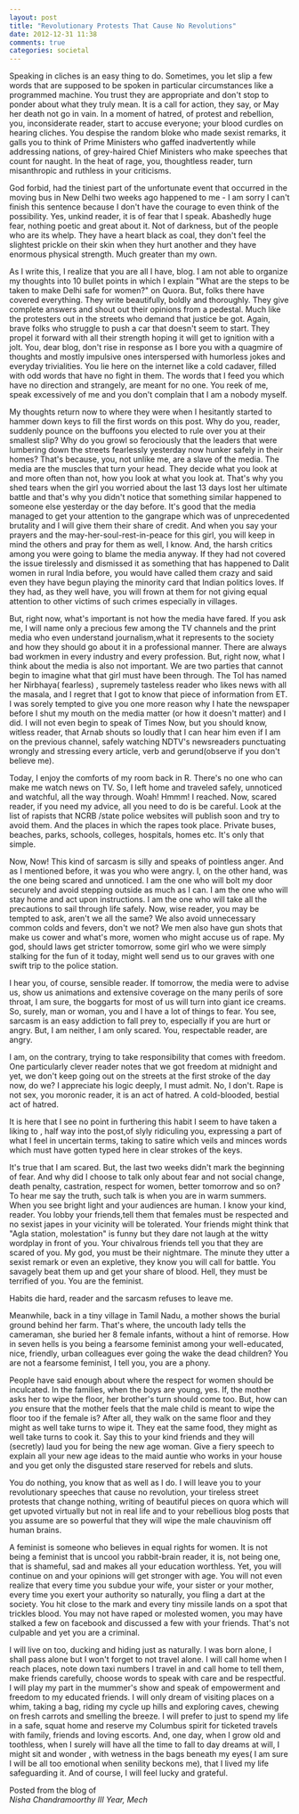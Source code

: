 ```yaml
---
layout: post
title: "Revolutionary Protests That Cause No Revolutions"
date: 2012-12-31 11:38
comments: true
categories: societal 
---
```



Speaking in cliches is an easy thing to do. Sometimes, you let slip a few words that are supposed to be spoken in particular circumstances like a programmed machine. You trust they are appropriate and don't stop to ponder about what they truly mean. It is a call for action, they say, or May her death not go in vain. In a moment of hatred, of protest and rebellion, you, inconsiderate reader, start to accuse everyone; your blood curdles on hearing cliches. You despise the random bloke who made sexist remarks, it galls you to think of Prime Ministers who gaffed inadvertently while addressing nations, of grey-haired Chief Ministers who make speeches that count for naught. In the heat of rage, you, thoughtless reader, turn misanthropic and ruthless in your criticisms.

God forbid, had the tiniest part of the unfortunate event that occurred in the moving bus in New Delhi two weeks ago happened to me - I am sorry I can't finish this sentence because I don't have the courage to even think of the possibility. Yes, unkind reader, it is of fear that I speak. Abashedly huge fear, nothing poetic and great about it. Not of darkness, but of the people who are its whelp. They have a heart black as coal, they don't feel the slightest prickle on their skin when they hurt another and they have enormous physical strength. Much greater than my own. 

As I write this, I realize that you are all I have, blog. I am not able to organize my thoughts into 10 bullet points in which I explain "What are the steps to be taken to make Delhi safe for women?" on Quora. But, folks there have covered everything. They write beautifully, boldly and thoroughly. They give complete answers and shout out their opinions from a pedestal. Much like the protesters out in the streets who demand that justice be got. Again, brave folks who struggle to push a car that doesn't seem to start. They propel it forward with all their strength hoping it will get to ignition with a jolt. You, dear blog, don't rise in response as I bore you with a quagmire of thoughts and mostly impulsive ones interspersed with humorless jokes and everyday trivialities. You lie here on the internet like a cold cadaver, filled with odd words that have no fight in them. The words that I feed you which have no direction and strangely, are meant for no one. You reek of me, speak excessively of me and you don't complain that I am a nobody myself.  

My thoughts return now to where they were when I hesitantly started to hammer down keys to fill the first words on this post. Why do you, reader, suddenly pounce on the buffoons you elected to rule over you at their smallest slip? Why do you growl so ferociously that the leaders that were lumbering down the streets fearlessly yesterday now hunker safely in their homes? That's because, you, not unlike me, are a slave of the media. The media are the muscles that turn your head. They decide what you look at and more often than not, how you look at what you look at. That's why you shed tears when the girl you worried about the last 13 days lost her ultimate battle and that's why you didn't notice that something similar happened to someone else yesterday or the day before. It's good that the media managed to get your attention to the gangrape which was of unprecedented brutality and I will give them their share of credit. And when you say your prayers and the may-her-soul-rest-in-peace for this girl, you will keep in mind the others and pray for them as well, I know. And, the harsh critics among you were going to blame the media anyway. If they had not covered the issue tirelessly and dismissed it as something that has happened to Dalit women in rural India before, you would have called them crazy and said even they have begun playing the minority card that Indian politics loves. If they had, as they well have, you will frown at them for not giving equal attention to other victims of such crimes especially in villages.

But, right now, what's important is not how the media have fared. If you ask me, I will name only a precious few among the TV channels and the print media who even understand journalism,what it represents to the society and how they should go about it in a professional manner. There are always bad workmen in every industry and every profession. 
But, right now, what I think about the media is also not important. We are two parties that cannot begin to imagine what that girl must have been through. The ToI has named her Nirbhaya( fearless) , supremely tasteless reader who likes news with all the masala, and I regret that I got to know that piece of information from ET. I was sorely tempted to give you one more reason why I hate the newspaper before I shut my mouth on the media matter (or how it doesn't matter) and I did. I will not even begin to speak of Times Now, but you should know, witless reader, that Arnab shouts so loudly that I can hear him even if I am on the previous channel, safely watching NDTV's newsreaders punctuating wrongly and stressing every article, verb and gerund(observe if you don't believe me).

Today, I enjoy the comforts of my room back in R. There's no one who can make me watch news on TV. So, I left home and traveled safely, unnoticed and watchful, all the way through. Woah! Hmmm! I reached. Now, scared reader, if you need my advice, all you need to do is be careful. Look at the list of rapists that NCRB /state police websites will publish soon and try to avoid them. And the places in which the rapes took place. Private buses, beaches, parks, schools, colleges, hospitals, homes etc. It's only that simple. 

Now, Now! This kind of sarcasm is silly and speaks of pointless anger. And as I mentioned before, it was you who were angry. I, on the other hand, was the one being scared and unnoticed. I am the one who will bolt my door securely and avoid stepping outside as much as I can. I am the one who will stay home and act upon instructions. I am the one who will take all the precautions to sail through life safely. 
Now, wise reader, you may be tempted to ask, aren't we all the same? We also avoid unnecessary common colds and fevers, don't we not? We men also have gun shots that make us cower and what's more, women who might accuse us of rape. My god, should laws get stricter tomorrow, some girl who we were simply stalking for the fun of it today, might well send us to our graves with one swift trip to the police station.

I hear you, of course, sensible reader. If tomorrow, the media were to advise us, show us animations and extensive coverage on the many perils of sore throat, I am sure, the boggarts for most of us will turn into giant ice creams. So, surely, man or woman, you and I have a lot of things to fear. You see, sarcasm is an easy addiction to fall prey to, especially if you are hurt or angry. But, I am neither, I am only scared. You, respectable reader, are angry. 

I am, on the contrary, trying to take responsibility that comes with freedom. One particularly clever reader notes that we got freedom at midnight and yet, we don't keep going out on the streets at the first stroke of the day now, do we? I appreciate his logic deeply, I must admit. 
No, I don't. Rape is not sex, you moronic reader, it is an act of hatred. A cold-blooded, bestial act of hatred. 

It is here that I see no point in furthering this habit I seem to have taken a liking to , half way into the post,of slyly ridiculing you, expressing a part of what I feel in uncertain terms, taking to satire which veils and minces words which must have gotten typed here in clear strokes of the keys.

 It's true that I am scared. But, the last two weeks didn't mark the beginning of fear. And why did I choose to talk only about fear and not social change, death penalty, castration, respect for women, better tomorrow and so on? To hear me say the truth, such talk is when you are in warm summers. When you see bright light and your audiences are human. I know your kind, reader. You lobby your friends,tell them that females must be respected and no sexist japes in your vicinity will be tolerated. Your friends might think that "Agla station, molestation" is funny but they dare not laugh at the witty wordplay in front of you. Your chivalrous friends tell you that they are scared of you. My god, you must be their nightmare. The minute they utter a sexist remark or even an expletive, they know you will call for battle. You savagely beat them up and get your share of blood. Hell, they must be terrified of you. You are the feminist.

 Habits die hard, reader and the sarcasm refuses to leave me. 

 Meanwhile, back in a tiny village in Tamil Nadu, a mother shows the burial ground behind her farm. That's where, the uncouth lady tells the cameraman, she buried her 8 female infants, without a hint of remorse. How in seven hells is you being a fearsome feminist among your well-educated, nice, friendly, urban colleagues ever going the wake the dead children? You are not a fearsome feminist, I tell you, you are a phony. 

 People have said enough about where the respect for women should be inculcated. In the families, when the boys are young, yes. If, the mother asks her to wipe the floor, her brother's turn should come too. But, how can _you_ ensure that the mother feels that the male child is meant to wipe the floor too if the female is? After all, they walk on the same floor and they might as well take turns to wipe it. They eat the same food, they might as well take turns to cook it. Say this to your kind friends and they will (secretly) laud you for being the new age woman. Give a fiery speech to explain all your new age ideas to the maid auntie who works in your house and you get only the disgusted stare reserved for rebels and sluts. 

 You do nothing, you know that as well as I do. I will leave you to your revolutionary speeches that cause no revolution, your tireless street protests that change nothing, writing of beautiful pieces on quora which will get upvoted virtually but not in real life and to your rebellious blog posts that you assume are so powerful that they will wipe the male chauvinism off  human brains. 

 A feminist is someone who believes in equal rights for women. It is not being a feminist that is uncool you rabbit-brain reader, it is, not being one, that is shameful, sad and makes all your education worthless. Yet, you will continue on and your opinions will get stronger with age. You will not even realize that every time you subdue your wife, your sister or your mother, every time you exert your authority so naturally, you fling a dart at the society. You hit close to the mark and every tiny missile lands on a spot that trickles blood. You may not have raped or molested women, you may have stalked a few on facebook and discussed a few with your friends. That's not culpable and yet you are a criminal.

 I will live on too, ducking and hiding just as naturally. I was born alone, I shall pass alone but I won't forget to not travel alone. I will call home when I reach places, note down taxi numbers I travel in and call home to tell them, make friends carefully, choose words to speak with care and be respectful. I will play my part in the mummer's show and speak of empowerment and freedom to my educated friends.
 I will only dream of visiting places on a whim, taking a bag, riding my cycle up hills and exploring caves, chewing on fresh carrots and smelling the breeze. I will prefer to just to spend my life in a safe, squat home and reserve my Columbus spirit for ticketed travels with family, friends and loving escorts.
  And, one day, when I grow old and toothless, when I surely will have all the time to fall to day dreams at will, I might sit and wonder , with wetness in the bags beneath my eyes( I am sure I will be all too emotional when senility beckons me), that I lived my life safeguarding it. And of course, I will feel lucky and grateful. 


Posted from the blog of
<em>
<br/>
Nisha Chandramoorthy
III Year, Mech
</em>
